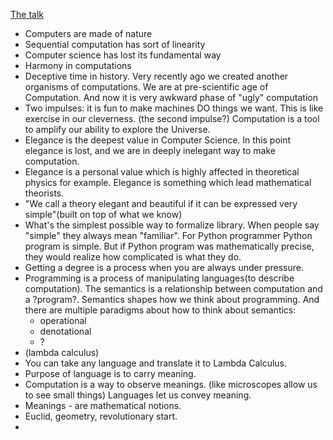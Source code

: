 [The talk](https://www.typetheoryforall.com/2022/05/09/17-The-Lost-Elegance-of-Computation-(Conal-Elliott).html#1fe23b61)

- Computers are made of nature
- Sequential computation has sort of linearity
- Computer science has lost its fundamental way
- Harmony in computations
- Deceptive time in history. Very recently ago we created another organisms of computations. We are at pre-scientific age of Computation. And now it is very awkward phase of "ugly" computation
- Two impulses: it is fun to make machines DO things we want. This is like exercise in our cleverness. (the second impulse?) Computation is a tool to amplify our ability to explore the Universe.
- Elegance is the deepest value in Computer Science. In this point elegance is lost, and we are in deeply inelegant way to make computation.
- Elegance is a personal value which is highly affected in theoretical physics for example. Elegance is something which lead mathematical theorists.
- "We call a theory elegant and beautiful if it can be expressed very simple"(built on top of what we know)
- What's the simplest possible way to formalize library. When people say "simple" they always mean "familiar". For Python programmer Python program is simple. But if Python program was mathematically precise, they would realize how complicated is what they do.
- Getting a degree is a process when you are always under pressure. 
- Programming is a process of manipulating languages(to describe computation). The semantics is a relationship between computation and a ?program?. Semantics shapes how we think about programming. And there are multiple paradigms about how to think about semantics:
  - operational
  - denotational
  - ?
- (lambda calculus)
- You can take any language and translate it to Lambda Calculus.
- Purpose of language is to carry meaning.
- Computation is a way to observe meanings. (like microscopes allow us to see small things) Languages let us convey meaning.
- Meanings - are mathematical notions.
- Euclid, geometry, revolutionary start.
- 